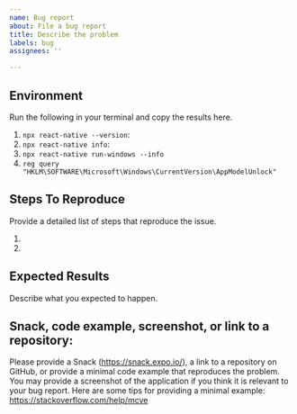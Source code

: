 ```yaml
---
name: Bug report
about: File a bug report
title: Describe the problem
labels: bug
assignees: ''

---
```


<!--
Your issue will be triaged by the RNW team according to this process: https://github.com/microsoft/react-native-windows/wiki/Triage-Process
-->
## Environment
Run the following in your terminal and copy the results here.
1. `npx react-native --version`:
2. `npx react-native info`:
3. `npx react-native run-windows --info`
4. `reg query "HKLM\SOFTWARE\Microsoft\Windows\CurrentVersion\AppModelUnlock"`

<!-- Consider including this information as well:
What SDK version are you building for? Choose from 10.0.15063, 10.0.16299, 10.0.18362, etc.
- Target Platform Version(s):
What device(s) are you targeting? Choose any from Desktop, Xbox, Hololens)
- Target Device(s):
Which version of Visual Studio are you using? Specify Visual Studio 2017 or Visual Studio 2019
- Visual Studio Version:
Which build configuration are you running? Choose from Debug, DebugBundle, Release, ReleaseBundle 
- Build Configuration:
-->

## Steps To Reproduce
Provide a detailed list of steps that reproduce the issue.

1.
2.

## Expected Results
Describe what you expected to happen.

<!--
Troubleshooting
  If you see build failure on `react-native run-windows`, please try again with 'react-native run-windows --logging' and provide the output.
-->

## Snack, code example, screenshot, or link to a repository:
Please provide a Snack (https://snack.expo.io/), a link to a repository on GitHub, or provide a minimal code example that reproduces the problem.
You may provide a screenshot of the application if you think it is relevant to your bug report.
Here are some tips for providing a minimal example: https://stackoverflow.com/help/mcve
